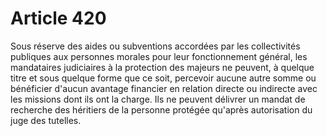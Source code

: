 # Article 420

Sous réserve des aides ou subventions accordées par les collectivités publiques aux personnes morales pour leur fonctionnement général, les mandataires judiciaires à la protection des majeurs ne peuvent, à quelque titre et sous quelque forme que ce soit, percevoir aucune autre somme ou bénéficier d'aucun avantage financier en relation directe ou indirecte avec les missions dont ils ont la charge.   Ils ne peuvent délivrer un mandat de recherche des héritiers de la personne protégée qu'après autorisation du juge des tutelles.